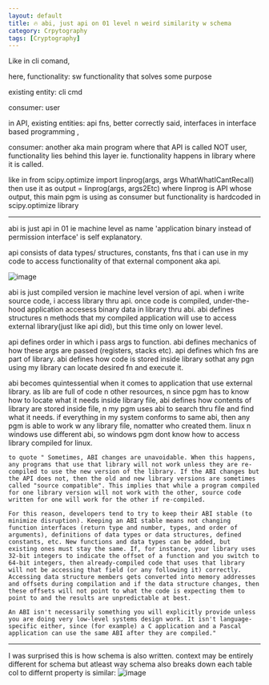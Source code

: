 ```yaml
---
layout: default
title: 🔥 abi, just api on 01 level n weird similarity w schema
category: Crpytography
tags: [Cryptography]
---
```


Like in  cli comand,

here, functionality: sw functionality that solves some purpose

existing entity: cli cmd

consumer: user

in API, 
existing entities: api fns,  better correctly said, interfaces in interface based programming ,

consumer: another aka main program where that API is called NOT user, 
functionality lies behind this layer ie. functionality happens in library where it is called.

like in from scipy.optimize import linprog(args, args WhatWhatICantRecall) then use it as output = linprog(args, args2Etc) 
where linprog is API whose output, this main pgm is using as consumer but functionality is hardcoded in scipy.optimize library

---
abi is just api in 01 ie machine level as name 'application binary instead of permission interface' is self explanatory. 

api consists of data types/ structures, constants, fns that i can use in my code to access functionality of that external component aka api.

![image](https://github.com/user-attachments/assets/13583da9-babe-4dda-949f-e94bedf8da07)

abi is just compiled version ie machine level version of api. 
when i write source code, i access library thru api. once code is compiled, under-the-hood application accesess binary data in library thru abi. 
abi defines structures n methods that my compiled application will use to access external library(just like api did), but this time only on lower level. 

api defines order in which i pass args to function. abi defines mechanics of how these args are passed (registers, stacks etc). api defines which fns are part of library. abi defines how code is stored inside library sothat any pgn using my library can locate desired fn and execute it.

abi becomes quintessential when it comes to application that use external library. as lib are full of code n other resources, n since pgm has to know how to locate what it needs inside library file, abi defines how contents of library are stored inside file, n my pgm uses abi to search thru file and find what it needs. if everything in my system conforms to same abi, then any pgm is able to work w any library file, nomatter who created them. linux n windows use different abi, so windows pgm dont know how to access library compiled for linux.

```
to quote " Sometimes, ABI changes are unavoidable. When this happens, any programs that use that library will not work unless they are re-compiled to use the new version of the library. If the ABI changes but the API does not, then the old and new library versions are sometimes called "source compatible". This implies that while a program compiled for one library version will not work with the other, source code written for one will work for the other if re-compiled.

For this reason, developers tend to try to keep their ABI stable (to minimize disruption). Keeping an ABI stable means not changing function interfaces (return type and number, types, and order of arguments), definitions of data types or data structures, defined constants, etc. New functions and data types can be added, but existing ones must stay the same. If, for instance, your library uses 32-bit integers to indicate the offset of a function and you switch to 64-bit integers, then already-compiled code that uses that library will not be accessing that field (or any following it) correctly. Accessing data structure members gets converted into memory addresses and offsets during compilation and if the data structure changes, then these offsets will not point to what the code is expecting them to point to and the results are unpredictable at best.

An ABI isn't necessarily something you will explicitly provide unless you are doing very low-level systems design work. It isn't language-specific either, since (for example) a C application and a Pascal application can use the same ABI after they are compiled."
```

---
I was surprised this is how schema is also written. context may be entirely different for schema but atleast way schema also breaks down each table col to differnt property is similar:
![image](https://github.com/user-attachments/assets/b404c23b-4f6c-42ca-ae01-97b01e747d79)

